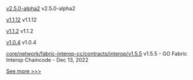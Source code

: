 
[v2.5.0-alpha2](https://github.com/hyperledger/fabric/releases/tag/v2.5.0-alpha2) v2.5.0-alpha2

[v1.1.12](https://github.com/hyperledger/firefly-sdk-nodejs/releases/tag/v1.1.12) v1.1.12

[v1.1.2](https://github.com/hyperledger/fabric-gateway/releases/tag/v1.1.2) v1.1.2

[v1.0.4](https://github.com/hyperledger-labs/fabric-operator/releases/tag/v1.0.4) v1.0.4

[core/network/fabric-interop-cc/contracts/interop/v1.5.5](https://github.com/hyperledger-labs/weaver-dlt-interoperability/releases/tag/core/network/fabric-interop-cc/contracts/interop/v1.5.5) v1.5.5 - GO Fabric Interop Chaincode - Dec 13, 2022


[See more >>>](https://start-here.hyperledger.org/releases)
